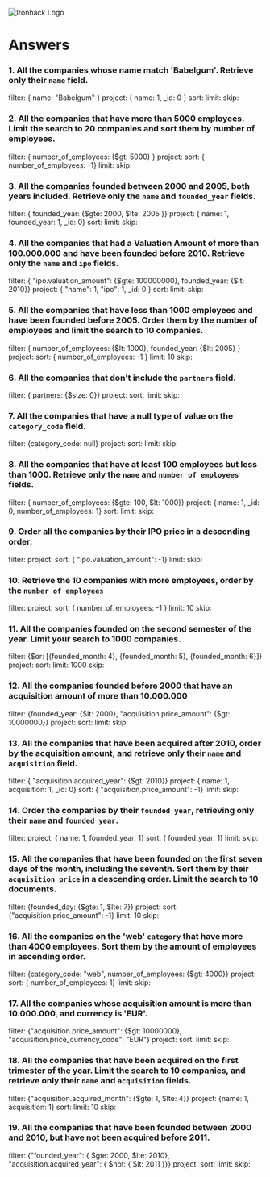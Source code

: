 ![Ironhack Logo](https://i.imgur.com/1QgrNNw.png)

# Answers

### 1. All the companies whose name match 'Babelgum'. Retrieve only their `name` field.

filter: { name: "Babelgum" }
project: { name: 1, _id: 0 }
sort:
limit:
skip:

<!-- Your Code Goes Here -->

### 2. All the companies that have more than 5000 employees. Limit the search to 20 companies and sort them by **number of employees**.

filter: { number_of_employees: {$gt: 5000} }
project:
sort: { number_of_employees: -1}
limit:
skip:

<!-- Your Code Goes Here -->

### 3. All the companies founded between 2000 and 2005, both years included. Retrieve only the `name` and `founded_year` fields.

filter: { founded_year: {$gte: 2000, $lte: 2005 }}
project: { name: 1, founded_year: 1, _id: 0}
sort:
limit:
skip:

<!-- Your Code Goes Here -->

### 4. All the companies that had a Valuation Amount of more than 100.000.000 and have been founded before 2010. Retrieve only the `name` and `ipo` fields.

filter: { "ipo.valuation_amount": {$gte: 100000000}, founded_year: {$lt: 2010}}
project: { "name": 1, "ipo": 1, _id: 0 }
sort:
limit:
skip:

<!-- Your Code Goes Here -->

### 5. All the companies that have less than 1000 employees and have been founded before 2005. Order them by the number of employees and limit the search to 10 companies.

filter: { number_of_employees: {$lt: 1000}, founded_year: {$lt: 2005} }
project:
sort: { number_of_employees: -1 }
limit: 10
skip:

<!-- Your Code Goes Here -->

### 6. All the companies that don't include the `partners` field.

filter: { partners: {$size: 0}}
project:
sort:
limit:
skip:

<!-- Your Code Goes Here -->

### 7. All the companies that have a null type of value on the `category_code` field.

filter: {category_code: null}
project:
sort:
limit:
skip:

<!-- Your Code Goes Here -->

### 8. All the companies that have at least 100 employees but less than 1000. Retrieve only the `name` and `number of employees` fields.

filter: { number_of_employees: {$gte: 100, $lt: 1000}}
project: { name: 1, _id: 0, number_of_employees: 1}
sort:
limit:
skip:

<!-- Your Code Goes Here -->

### 9. Order all the companies by their IPO price in a descending order.

filter: 
project:
sort: { "ipo.valuation_amount": -1}
limit:
skip:

<!-- Your Code Goes Here -->

### 10. Retrieve the 10 companies with more employees, order by the `number of employees`

filter:
project:
sort: { number_of_employees: -1 }
limit: 10
skip:

<!-- Your Code Goes Here -->

### 11. All the companies founded on the second semester of the year. Limit your search to 1000 companies.

filter: {$or: [{founded_month: 4}, {founded_month: 5}, {founded_month: 6}]}
project:
sort:
limit: 1000
skip:

<!-- Your Code Goes Here -->

### 12. All the companies founded before 2000 that have an acquisition amount of more than 10.000.000

filter: {founded_year: {$lt: 2000}, "acquisition.price_amount": {$gt: 10000000}}
project:
sort:
limit:
skip:

<!-- Your Code Goes Here -->

### 13. All the companies that have been acquired after 2010, order by the acquisition amount, and retrieve only their `name` and `acquisition` field.

filter: { "acquisition.acquired_year": {$gt: 2010}}
project: { name: 1, acquisition: 1, _id: 0}
sort: { "acquisition.price_amount": -1}
limit:
skip:

<!-- Your Code Goes Here -->

### 14. Order the companies by their `founded year`, retrieving only their `name` and `founded year`.

filter:
project: { name: 1, founded_year: 1}
sort: { founded_year: 1}
limit:
skip:

<!-- Your Code Goes Here -->

### 15. All the companies that have been founded on the first seven days of the month, including the seventh. Sort them by their `acquisition price` in a descending order. Limit the search to 10 documents.

filter: {founded_day: {$gte: 1, $lte: 7}}
project:
sort: {"acquisition.price_amount": -1}
limit: 10
skip:

<!-- Your Code Goes Here -->

### 16. All the companies on the 'web' `category` that have more than 4000 employees. Sort them by the amount of employees in ascending order.

filter: {category_code: "web", number_of_employees: {$gt: 4000}}
project:
sort: { number_of_employees: 1}
limit:
skip:

<!-- Your Code Goes Here -->

### 17. All the companies whose acquisition amount is more than 10.000.000, and currency is 'EUR'.

filter: {"acquisition.price_amount": {$gt: 10000000}, "acquisition.price_currency_code": "EUR"}
project:
sort:
limit:
skip:

<!-- Your Code Goes Here -->

### 18. All the companies that have been acquired on the first trimester of the year. Limit the search to 10 companies, and retrieve only their `name` and `acquisition` fields.

filter: {"acquisition.acquired_month": {$gte: 1, $lte: 4}}
project: {name: 1, acquisition: 1}
sort:
limit: 10
skip:

<!-- Your Code Goes Here -->

### 19. All the companies that have been founded between 2000 and 2010, but have not been acquired before 2011.

filter: {"founded_year": { $gte: 2000, $lte: 2010}, "acquisition.acquired_year": { $not: { $lt: 2011 }}}
project:
sort:
limit:
skip:

<!-- Your Code Goes Here -->
